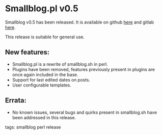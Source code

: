 # Smallblog.pl v0.5

Smallblog v0.5 has been released. It is available on github [here](https://github.com/abyxcos/smallblog/tree/0.5) and gitlab [here](https://gitlab.com/abyxcos/smallblog/commits/0.5).

This release is suitable for general use.

## New features:
* Smallblog.pl is a rewrite of smallblog.sh in perl.
* Plugins have been removed, features previously present in plugins are once again included in the base.
* Support for last edited dates on posts.
* User configurable templates.

## Errata:
* No known issues, several bugs and quirks present in smallblog.sh have been addressed in this release.

tags: smallblog perl release
